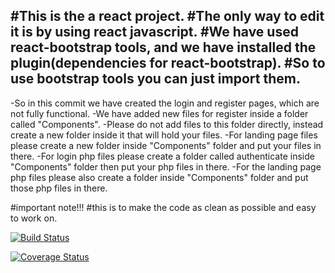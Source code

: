 #This is the a react project.
#The only way to edit it is by using react javascript.
#We have used react-bootstrap tools, and we have installed the plugin(dependencies for react-bootstrap).
#So to use bootstrap tools you can just import them.
------------------------------------------------------------------------------------------------------------------

-So in this commit we have created the login and register pages, which are not fully functional.
-We have added new files for register inside a folder called "Components".
-Please do not add files to this folder directly, instead create a new folder inside it that will hold your files.
-For landing page files please create a new folder inside "Components" folder and put your files in there. 
-For login php files please create a folder called authenticate inside "Components" folder then put your php files in there.
-For the landing page php files please also create a folder inside "Components" folder and put those php files in there.

#important note!!!
#this is to make the code as clean as possible and easy to work on.

[![Build Status](https://travis-ci.org/Legend-45/SD_project.svg?branch=main)](https://travis-ci.org/Legend-45/SD_project)

[![Coverage Status](https://coveralls.io/repos/github/Legend-45/SD_project/badge.svg?branch=main)](https://coveralls.io/github/Legend-45/SD_project?branch=main)
